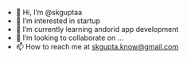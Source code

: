 - 👋 Hi, I’m @skguptaa
- 👀 I’m interested in startup
- 🌱 I’m currently learning andorid app development
- 💞️ I’m looking to collaborate on ...
- 📫 How to reach me at skgupta.know@gmail.com

<!---
skguptaa/skguptaa is a ✨ special ✨ repository because its `README.md` (this file) appears on your GitHub profile.
You can click the Preview link to take a look at your changes.
--->
